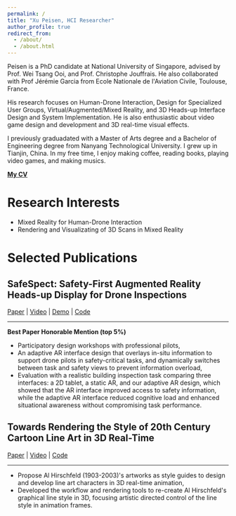 ```yaml
---
permalink: /
title: "Xu Peisen, HCI Researcher"
author_profile: true
redirect_from: 
  - /about/
  - /about.html
---
```


Peisen is a PhD candidate at National University of Singapore, advised by Prof. Wei Tsang Ooi, and Prof. Christophe Jouffrais. He also collaborated with Prof Jérémie Garcia from Ecole Nationale de l'Aviation Civile, Toulouse, France. 

His research focuses on Human-Drone Interaction, Design for Specialized User Groups, Virtual/Augmented/Mixed Reality, and 3D Heads-up Interface Design and System Implementation. He is also enthusiastic about video game design and development and 3D real-time visual effects. 

I previously graduadated with a Master of Arts degree and a Bachelor of Engineering degree from Nanyang Technological University. I grew up in Tianjin, China. In my free time, I enjoy making coffee, reading books, playing video games, and making musics. 

[**My CV**](https://docs.google.com/document/d/1FGI5dvxul0QFVjmSzW7Cuojw6O4NPx6w0NWuFn0dsg8/edit?usp=sharing)


Research Interests
======

- Mixed Reality for Human-Drone Interaction
- Rendering and Visualizating of 3D Scans in Mixed Reality

Selected Publications
======

SafeSpect: Safety-First Augmented Reality Heads-up Display for Drone Inspections
------
[Paper](https://arxiv.org/abs/2504.16533) | [Video](https://youtu.be/7MVdrJXVvfQ) | [Demo](https://youtu.be/vJHGAGHDO-I) | [Code](https://github.com/PepperXu/drone-safety-sim)

---

**Best Paper Honorable Mention (top 5%)**
- Participatory design workshops with professional pilots,
- An adaptive AR interface design that overlays in-situ information to support drone pilots in safety-critical tasks, and dynamically switches between task and safety views to prevent information overload, 
- Evaluation with a realistic building inspection task comparing three interfaces: a 2D tablet, a static AR, and our adaptive AR design, which showed that the AR interface improved access to safety information, while the adaptive AR interface reduced cognitive load and enhanced situational awareness without compromising task performance. 


Towards Rendering the Style of 20th Century Cartoon Line Art in 3D Real-Time
------
[Paper](https://link.springer.com/chapter/10.1007/978-3-031-23473-6_19) | [Video](https://www.youtube.com/watch?v=6YpeQpbF82c) | [Code](https://github.com/PepperXu/Real-time-Stylized-Rendering-Editor)

---

- Propose Al Hirschfeld (1903-2003)'s artworks as style guides to design and develop line art characters in 3D real-time animation,
- Developed the workflow and rendering tools to re-create Al Hirschfeld's graphical line style in 3D, focusing artistic directed control of the line style in animation frames. 




